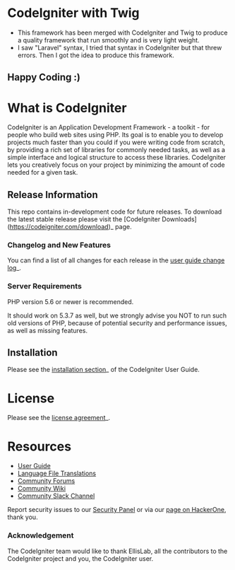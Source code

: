  
# CodeIgniter with Twig

- This framework has been merged with CodeIgniter and Twig to produce a quality framework that run smoothly and is very light weight.
- I saw "Laravel" syntax, I tried that syntax in CodeIgniter but that threw errors. Then I got the idea to produce this framework.


## Happy Coding :)



# What is CodeIgniter

CodeIgniter is an Application Development Framework - a toolkit - for people
who build web sites using PHP. Its goal is to enable you to develop projects
much faster than you could if you were writing code from scratch, by providing
a rich set of libraries for commonly needed tasks, as well as a simple
interface and logical structure to access these libraries. CodeIgniter lets
you creatively focus on your project by minimizing the amount of code needed
for a given task.


## Release Information

This repo contains in-development code for future releases. To download the
latest stable release please visit the [CodeIgniter Downloads]
(https://codeigniter.com/download)_ page.

### Changelog and New Features

You can find a list of all changes for each release in the [user
guide change log](https://github.com/bcit-ci/CodeIgniter/blob/develop/user_guide_src/source/changelog.rst)_.

### Server Requirements

PHP version 5.6 or newer is recommended.

It should work on 5.3.7 as well, but we strongly advise you NOT to run
such old versions of PHP, because of potential security and performance
issues, as well as missing features.

## Installation

Please see the [installation section](https://codeigniter.com/user_guide/installation/index.html)_
of the CodeIgniter User Guide.

# License

Please see the [license
agreement](https://github.com/bcit-ci/CodeIgniter/blob/develop/user_guide_src/source/license.rst)_.

# Resources

-  [User Guide](https://codeigniter.com/docs)
-  [Language File Translations](https://github.com/bcit-ci/codeigniter3-translations)
-  [Community Forums](http://forum.codeigniter.com)
-  [Community Wiki](https://github.com/bcit-ci/CodeIgniter/wiki)
-  [Community Slack Channel](https://codeigniterchat.slack.com)

Report security issues to our [Security Panel](mailto:security@codeigniter.com)
or via our [page on HackerOne](https://hackerone.com/codeigniter), thank you.

### Acknowledgement

The CodeIgniter team would like to thank EllisLab, all the
contributors to the CodeIgniter project and you, the CodeIgniter user.
